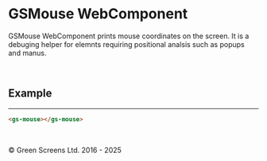 # GSMouse WebComponent
 
GSMouse WebComponent prints mouse coordinates on the screen.
It is a debuging helper for elemnts requiring positional analsis such as popups and manus.
 
<br>

 
## Example
---
 
```html
<gs-mouse></gs-mouse>
```

<br>

&copy; Green Screens Ltd. 2016 - 2025
